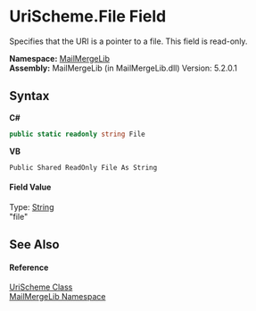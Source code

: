 # UriScheme.File Field
 

Specifies that the URI is a pointer to a file. This field is read-only.

**Namespace:**&nbsp;<a href="31c6ebbe-d683-7561-7308-5a5ee1f76bf5">MailMergeLib</a><br />**Assembly:**&nbsp;MailMergeLib (in MailMergeLib.dll) Version: 5.2.0.1

## Syntax

**C#**<br />
``` C#
public static readonly string File
```

**VB**<br />
``` VB
Public Shared ReadOnly File As String
```


#### Field Value
Type: <a href="http://msdn2.microsoft.com/en-us/library/s1wwdcbf" target="_blank">String</a><br />"file"

## See Also


#### Reference
<a href="3552f8c9-311a-0a90-58bd-4f4ee35e9ca1">UriScheme Class</a><br /><a href="31c6ebbe-d683-7561-7308-5a5ee1f76bf5">MailMergeLib Namespace</a><br />